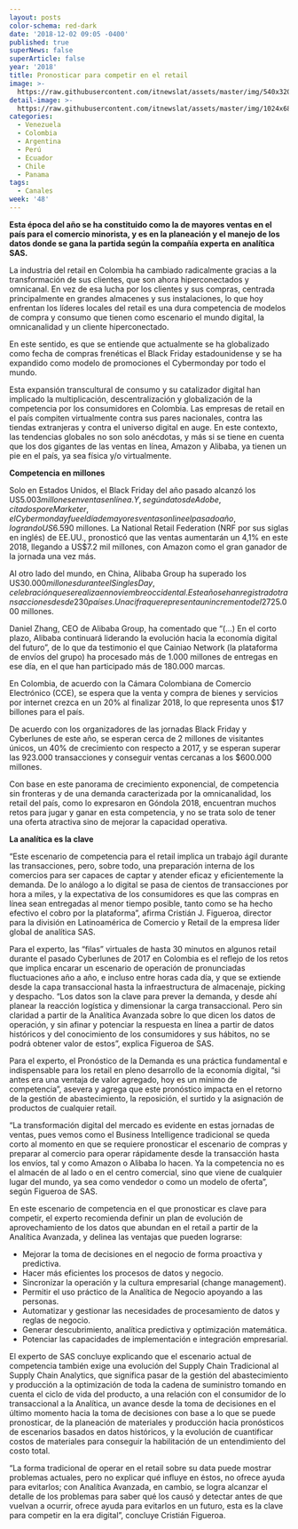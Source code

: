 ```yaml
---
layout: posts
color-schema: red-dark
date: '2018-12-02 09:05 -0400'
published: true
superNews: false
superArticle: false
year: '2018'
title: Pronosticar para competir en el retail
image: >-
  https://raw.githubusercontent.com/itnewslat/assets/master/img/540x320/Retail-p.jpg
detail-image: >-
  https://raw.githubusercontent.com/itnewslat/assets/master/img/1024x680/Retail-g.jpg
categories:
  - Venezuela
  - Colombia
  - Argentina
  - Perú
  - Ecuador
  - Chile
  - Panama
tags:
  - Canales
week: '48'
---
```

**Esta época del año se ha constituido como la de mayores ventas en el país para el comercio minorista, y es en la planeación y el manejo de los datos donde se gana la partida según la compañía experta en analítica SAS.**

La industria del retail en Colombia ha cambiado radicalmente gracias a la transformación de sus clientes, que son ahora hiperconectados y omnicanal. En vez de esa lucha por los clientes y sus compras, centrada principalmente en grandes almacenes y sus instalaciones, lo que hoy enfrentan los líderes locales del retail es una dura competencia de modelos de compra y consumo que tienen como escenario el mundo digital, la omnicanalidad y un cliente hiperconectado.

En este sentido, es que se entiende que actualmente se ha globalizado como fecha de compras frenéticas el Black Friday estadounidense y se ha expandido como modelo de promociones el Cybermonday por todo el mundo.

Esta expansión transcultural de consumo y su catalizador digital han implicado la multiplicación, descentralización y globalización de la competencia por los consumidores en Colombia. Las empresas de retail en el país compiten virtualmente contra sus pares nacionales, contra las tiendas extranjeras y contra el universo digital en auge. En este contexto, las tendencias globales no son solo anécdotas, y más si se tiene en cuenta que los dos gigantes de las ventas en línea, Amazon y Alibaba, ya tienen un pie en el país, ya sea física y/o virtualmente.

**Competencia en millones**

Solo en Estados Unidos, el Black Friday del año pasado alcanzó los US$5.003 millones en ventas en línea. Y, según datos de Adobe, citados por eMarketer, el Cybermonday fue el día de mayores ventas online el pasado año, logrando US$6.590 millones. La National Retail Federation (NRF por sus siglas en inglés) de EE.UU., pronosticó que las ventas aumentarán un 4,1% en este 2018, llegando a US$7.2 mil millones, con Amazon como el gran ganador de la jornada una vez más.

Al otro lado del mundo, en China, Alibaba Group ha superado los US$30.000 millones durante el Singles Day, celebración que se realiza en noviembre occidental. Este año se han registrado transacciones desde 230 países. Una cifra que representa un incremento del 27% respecto a las ventas logradas en 2017: US$25.000 millones.

Daniel Zhang, CEO de Alibaba Group, ha comentado que “(…) En el corto plazo, Alibaba continuará liderando la evolución hacia la economía digital del futuro”, de lo que da testimonio el que Cainiao Network (la plataforma de envíos del grupo) ha procesado más de 1.000 millones de entregas en ese día, en el que han participado más de 180.000 marcas.

En Colombia, de acuerdo con la Cámara Colombiana de Comercio Electrónico (CCE), se espera que la venta y compra de bienes y servicios por internet crezca en un 20% al finalizar 2018, lo que representa unos $17 billones para el país. 

De acuerdo con los organizadores de las jornadas Black Friday y Cyberlunes de este año, se esperan cerca de 2 millones de visitantes únicos, un 40% de crecimiento con respecto a 2017, y se esperan superar las 923.000 transacciones y conseguir ventas cercanas a los $600.000 millones.

Con base en este panorama de crecimiento exponencial, de competencia sin fronteras y de una demanda caracterizada por la omnicanalidad, los retail del país, como lo expresaron en Góndola 2018, encuentran muchos retos para jugar y ganar en esta competencia, y no se trata solo de tener una oferta atractiva sino de mejorar la capacidad operativa.

**La analítica es la clave**

“Este escenario de competencia para el retail implica un trabajo ágil durante las transacciones, pero, sobre todo, una preparación interna de los comercios para ser capaces de captar y atender eficaz y eficientemente la demanda. De lo análogo a lo digital se pasa de cientos de transacciones por hora a miles, y la expectativa de los consumidores es que las compras en línea sean entregadas al menor tiempo posible, tanto como se ha hecho efectivo el cobro por la plataforma”, afirma Cristián J. Figueroa, director para la división en Latinoamérica de Comercio y Retail de la empresa líder global de analítica SAS.

Para el experto, las “filas” virtuales de hasta 30 minutos en algunos retail durante el pasado Cyberlunes de 2017 en Colombia es el reflejo de los retos que implica encarar un escenario de operación de pronunciadas fluctuaciones año a año, e incluso entre horas cada día, y que se extiende desde la capa transaccional hasta la infraestructura de almacenaje, picking y despacho. “Los datos son la clave para prever la demanda, y desde ahí planear la reacción logística y dimensionar la carga transaccional. Pero sin claridad a partir de la Analítica Avanzada sobre lo que dicen los datos de operación, y sin afinar y potenciar la respuesta en línea a partir de datos históricos y del conocimiento de los consumidores y sus hábitos, no se podrá obtener valor de estos”, explica Figueroa de SAS. 

Para el experto, el Pronóstico de la Demanda es una práctica fundamental e indispensable para los retail en pleno desarrollo de la economía digital, “si antes era una ventaja de valor agregado, hoy es un mínimo de competencia”, asevera y agrega que este pronóstico impacta en el retorno de la gestión de abastecimiento, la reposición, el surtido y la asignación de productos de cualquier retail.

“La transformación digital del mercado es evidente en estas jornadas de ventas, pues vemos como el Business Intelligence tradicional se queda corto al momento en que se requiere pronosticar el escenario de compras y preparar al comercio para operar rápidamente desde la transacción hasta los envíos, tal y como Amazon o Alibaba lo hacen. Ya la competencia no es el almacén de al lado o en el centro comercial, sino que viene de cualquier lugar del mundo, ya sea como vendedor o como un modelo de oferta”, según Figueroa de SAS.

En este escenario de competencia en el que pronosticar es clave para competir, el experto recomienda definir un plan de evolución de aprovechamiento de los datos que abundan en el retail a partir de la Analítica Avanzada, y delinea las ventajas que pueden lograrse:

- Mejorar la toma de decisiones en el negocio de forma proactiva y predictiva.
- Hacer más eficientes los procesos de datos y negocio.
- Sincronizar la operación y la cultura empresarial (change management).
- Permitir el uso práctico de la Analítica de Negocio apoyando a las personas.
- Automatizar y gestionar las necesidades de procesamiento de datos y reglas de negocio.
- Generar descubrimiento, analítica predictiva y optimización matemática.
- Potenciar las capacidades de implementación e integración empresarial.

El experto de SAS concluye explicando que el escenario actual de competencia también exige una evolución del Supply Chain Tradicional al Supply Chain Analytics, que significa pasar de la gestión del abastecimiento y producción a la optimización de toda la cadena de suministro tomando en cuenta el ciclo de vida del producto, a una relación con el consumidor de lo transaccional a la Analítica, un avance desde la toma de decisiones en el último momento hacia la toma de decisiones con base a lo que se  puede pronosticar, de la planeación de materiales y producción hacia pronósticos de escenarios basados en datos históricos, y la evolución de cuantificar costos de materiales para conseguir la habilitación de un entendimiento del costo total. 

“La forma tradicional de operar en el retail sobre su data puede mostrar problemas actuales, pero no explicar qué influye en éstos, no ofrece ayuda para evitarlos; con Analítica Avanzada, en cambio, se logra alcanzar el detalle de los problemas para saber qué los causó y detectar antes de que vuelvan a ocurrir, ofrece ayuda para evitarlos en un futuro, esta es la clave para competir en la era digital”, concluye Cristián Figueroa.